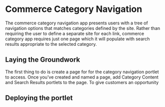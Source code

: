 # Commerce Category Navigation

The commerce category navigation app presents users with a tree of navigation
options that matches categories defined by the site. Rather than requiring the
user to define a separate site for each link, commerce category app requires
just one page which it will populate with search results appropriate to the
selected category.

## Laying the Groundwork

The first thing to do is create a page for for the category navigation portlet
to access. Once you've created and named a page, add Category Content and Search
Results portlets to the page. To give customers an opportunity 

## Deploying the portlet
